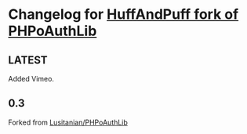 # Changelog for [HuffAndPuff fork of PHPoAuthLib](https://github.com/HuffAndPuff/PHPoAuthLib)


## LATEST

Added Vimeo.


## 0.3
Forked from [Lusitanian/PHPoAuthLib](https://github.com/Lusitanian/PHPoAuthLib)

